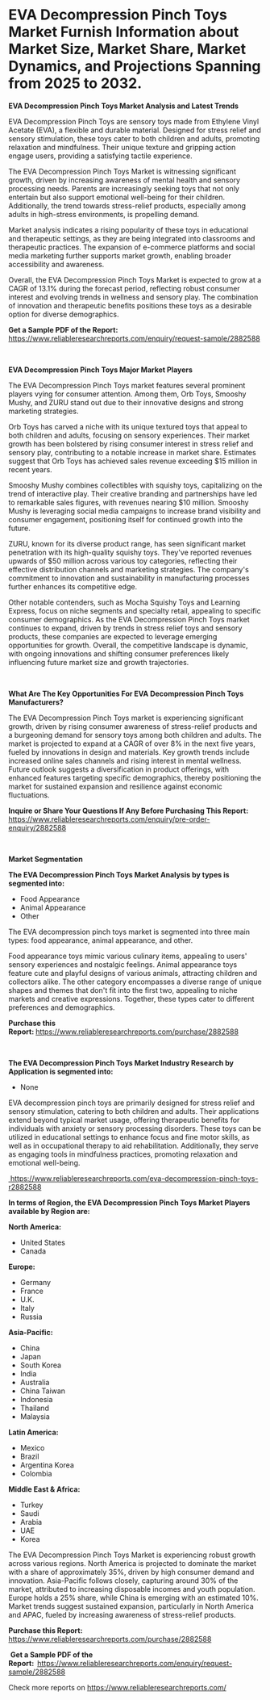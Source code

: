 <p><h1>EVA Decompression Pinch Toys Market Furnish Information about Market Size, Market Share, Market Dynamics, and Projections Spanning from 2025 to 2032.</h1></p><p><strong>EVA Decompression Pinch Toys Market Analysis and Latest Trends</strong></p>
<p><p>EVA Decompression Pinch Toys are sensory toys made from Ethylene Vinyl Acetate (EVA), a flexible and durable material. Designed for stress relief and sensory stimulation, these toys cater to both children and adults, promoting relaxation and mindfulness. Their unique texture and gripping action engage users, providing a satisfying tactile experience.</p><p>The EVA Decompression Pinch Toys Market is witnessing significant growth, driven by increasing awareness of mental health and sensory processing needs. Parents are increasingly seeking toys that not only entertain but also support emotional well-being for their children. Additionally, the trend towards stress-relief products, especially among adults in high-stress environments, is propelling demand.</p><p>Market analysis indicates a rising popularity of these toys in educational and therapeutic settings, as they are being integrated into classrooms and therapeutic practices. The expansion of e-commerce platforms and social media marketing further supports market growth, enabling broader accessibility and awareness.</p><p>Overall, the EVA Decompression Pinch Toys Market is expected to grow at a CAGR of 13.1% during the forecast period, reflecting robust consumer interest and evolving trends in wellness and sensory play. The combination of innovation and therapeutic benefits positions these toys as a desirable option for diverse demographics.</p></p>
<p><strong>Get a Sample PDF of the Report:&nbsp;</strong> <a href="https://www.reliableresearchreports.com/enquiry/request-sample/2882588?utm_campaign=3061&utm_medium=2&utm_source=Github&utm_content=ia&utm_term=13032025&utm_id=eva-decompression-pinch-toys">https://www.reliableresearchreports.com/enquiry/request-sample/2882588</a></p>
<p>&nbsp;</p>
<p><strong>EVA Decompression Pinch Toys Major Market Players</strong></p>
<p><p>The EVA Decompression Pinch Toys market features several prominent players vying for consumer attention. Among them, Orb Toys, Smooshy Mushy, and ZURU stand out due to their innovative designs and strong marketing strategies. </p><p>Orb Toys has carved a niche with its unique textured toys that appeal to both children and adults, focusing on sensory experiences. Their market growth has been bolstered by rising consumer interest in stress relief and sensory play, contributing to a notable increase in market share. Estimates suggest that Orb Toys has achieved sales revenue exceeding $15 million in recent years.</p><p>Smooshy Mushy combines collectibles with squishy toys, capitalizing on the trend of interactive play. Their creative branding and partnerships have led to remarkable sales figures, with revenues nearing $10 million. Smooshy Mushy is leveraging social media campaigns to increase brand visibility and consumer engagement, positioning itself for continued growth into the future.</p><p>ZURU, known for its diverse product range, has seen significant market penetration with its high-quality squishy toys. They've reported revenues upwards of $50 million across various toy categories, reflecting their effective distribution channels and marketing strategies. The company's commitment to innovation and sustainability in manufacturing processes further enhances its competitive edge.</p><p>Other notable contenders, such as Mocha Squishy Toys and Learning Express, focus on niche segments and specialty retail, appealing to specific consumer demographics. As the EVA Decompression Pinch Toys market continues to expand, driven by trends in stress relief toys and sensory products, these companies are expected to leverage emerging opportunities for growth. Overall, the competitive landscape is dynamic, with ongoing innovations and shifting consumer preferences likely influencing future market size and growth trajectories.</p></p>
<p>&nbsp;</p>
<p><strong>What Are The Key Opportunities For EVA Decompression Pinch Toys Manufacturers?</strong></p>
<p><p>The EVA Decompression Pinch Toys market is experiencing significant growth, driven by rising consumer awareness of stress-relief products and a burgeoning demand for sensory toys among both children and adults. The market is projected to expand at a CAGR of over 8% in the next five years, fueled by innovations in design and materials. Key growth trends include increased online sales channels and rising interest in mental wellness. Future outlook suggests a diversification in product offerings, with enhanced features targeting specific demographics, thereby positioning the market for sustained expansion and resilience against economic fluctuations.</p></p>
<p><strong>Inquire or Share Your Questions If Any Before Purchasing This Report:</strong> <a href="https://www.reliableresearchreports.com/enquiry/pre-order-enquiry/2882588?utm_campaign=3061&utm_medium=2&utm_source=Github&utm_content=ia&utm_term=13032025&utm_id=eva-decompression-pinch-toys">https://www.reliableresearchreports.com/enquiry/pre-order-enquiry/2882588</a></p>
<p>&nbsp;</p>
<p><strong>Market Segmentation</strong></p>
<p><strong>The EVA Decompression Pinch Toys Market Analysis by types is segmented into:</strong></p>
<p><ul><li>Food Appearance</li><li>Animal Appearance</li><li>Other</li></ul></p>
<p><p>The EVA decompression pinch toys market is segmented into three main types: food appearance, animal appearance, and other. </p><p>Food appearance toys mimic various culinary items, appealing to users' sensory experiences and nostalgic feelings. Animal appearance toys feature cute and playful designs of various animals, attracting children and collectors alike. The other category encompasses a diverse range of unique shapes and themes that don't fit into the first two, appealing to niche markets and creative expressions. Together, these types cater to different preferences and demographics.</p></p>
<p><strong>Purchase this Report:&nbsp;</strong><a href="https://www.reliableresearchreports.com/purchase/2882588?utm_campaign=3061&utm_medium=2&utm_source=Github&utm_content=ia&utm_term=13032025&utm_id=eva-decompression-pinch-toys">https://www.reliableresearchreports.com/purchase/2882588</a></p>
<p>&nbsp;</p>
<p><strong>The EVA Decompression Pinch Toys Market Industry Research by Application is segmented into:</strong></p>
<p><ul><li>None</li></ul></p>
<p><p>EVA decompression pinch toys are primarily designed for stress relief and sensory stimulation, catering to both children and adults. Their applications extend beyond typical market usage, offering therapeutic benefits for individuals with anxiety or sensory processing disorders. These toys can be utilized in educational settings to enhance focus and fine motor skills, as well as in occupational therapy to aid rehabilitation. Additionally, they serve as engaging tools in mindfulness practices, promoting relaxation and emotional well-being.</p></p>
<p><a href="https://www.reliableresearchreports.com/eva-decompression-pinch-toys-r2882588?utm_campaign=3061&utm_medium=2&utm_source=Github&utm_content=ia&utm_term=13032025&utm_id=eva-decompression-pinch-toys">&nbsp;https://www.reliableresearchreports.com/eva-decompression-pinch-toys-r2882588</a></p>
<p><strong>In terms of Region, the EVA Decompression Pinch Toys Market Players available by Region are:</strong></p>
<p>
    <p> <strong> North America: </strong>
        <ul>
            <li>United States</li>
            <li>Canada</li>
        </ul>
        </p> 
    <p> <strong> Europe: </strong>
        <ul>
            <li>Germany</li>
            <li>France</li>
            <li>U.K.</li>
            <li>Italy</li>
            <li>Russia</li>
        </ul>
        </p> 
    <p> <strong> Asia-Pacific: </strong>
        <ul>
            <li>China</li>
            <li>Japan</li>
            <li>South Korea</li>
            <li>India</li>
            <li>Australia</li>
            <li>China Taiwan</li>
            <li>Indonesia</li>
            <li>Thailand</li>
            <li>Malaysia</li>
        </ul>
        </p> 
    <p> <strong> Latin America: </strong>
        <ul>
            <li>Mexico</li>
            <li>Brazil</li>
            <li>Argentina Korea</li>
            <li>Colombia</li>
        </ul>
        </p> 
    <p> <strong> Middle East & Africa: </strong>
        <ul>
            <li>Turkey</li>
            <li>Saudi</li>
            <li>Arabia</li>
            <li>UAE</li>
            <li>Korea</li>
        </ul>
    </p>
    </p>
<p><p>The EVA Decompression Pinch Toys Market is experiencing robust growth across various regions. North America is projected to dominate the market with a share of approximately 35%, driven by high consumer demand and innovation. Asia-Pacific follows closely, capturing around 30% of the market, attributed to increasing disposable incomes and youth population. Europe holds a 25% share, while China is emerging with an estimated 10%. Market trends suggest sustained expansion, particularly in North America and APAC, fueled by increasing awareness of stress-relief products.</p></p>
<p><strong>Purchase this Report: </strong><a href="https://www.reliableresearchreports.com/purchase/2882588?utm_campaign=3061&utm_medium=2&utm_source=Github&utm_content=ia&utm_term=13032025&utm_id=eva-decompression-pinch-toys">https://www.reliableresearchreports.com/purchase/2882588</a></p>
<p>&nbsp;<strong>Get a Sample PDF of the Report:&nbsp;&nbsp;</strong><a href="https://www.reliableresearchreports.com/enquiry/request-sample/2882588?utm_campaign=3061&utm_medium=2&utm_source=Github&utm_content=ia&utm_term=13032025&utm_id=eva-decompression-pinch-toys">https://www.reliableresearchreports.com/enquiry/request-sample/2882588</a></p>
<p><strong></strong></p>
<p>Check more reports on <a href="https://www.reliableresearchreports.com/?utm_campaign=3061&utm_medium=2&utm_source=Github&utm_content=ia&utm_term=13032025&utm_id=eva-decompression-pinch-toys">https://www.reliableresearchreports.com/</a></p>